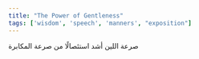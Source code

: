 ```yaml
---
title: "The Power of Gentleness"
tags: ['wisdom', 'speech', 'manners', "exposition"]
---
```


 صرعة اللين أشد استئصالًا من صرعة المكابرة
